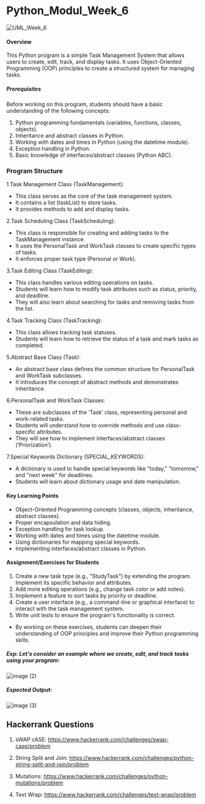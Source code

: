 # Python_Modul_Week_6
![UML_Week_6](https://github.com/user-attachments/assets/83c62f60-a852-4b63-afc0-d99933d463ea)


#### Overview
This Python program is a simple Task Management System that allows users to create, edit, track, and display tasks. It uses Object-Oriented Programming (OOP) principles to create a structured system for managing tasks.
##### Prerequisites
Before working on this program, students should have a basic understanding of the following concepts:
1. Python programming fundamentals (variables, functions, classes, objects).
2. Inheritance and abstract classes in Python.
3. Working with dates and times in Python (using the datetime module).
4. Exception handling in Python.
5. Basic knowledge of interfaces/abstract classes (Python ABC).
### Program Structure
1.Task Management Class (TaskManagement):
* This class serves as the core of the task management system.
* It contains a list (taskList) to store tasks.
* It provides methods to add and display tasks.
  
2.Task Scheduling Class (TaskScheduling):
* This class is responsible for creating and adding tasks to the TaskManagement instance.
* It uses the PersonalTask and WorkTask classes to create specific types of tasks.
* It enforces proper task type (Personal or Work).
  
3.Task Editing Class (TaskEditing):
* This class handles various editing operations on tasks.
* Students will learn how to modify task attributes such as status, priority, and deadline.
* They will also learn about searching for tasks and removing tasks from the list.
  
4.Task Tracking Class (TaskTracking):
* This class allows tracking task statuses.
* Students will learn how to retrieve the status of a task and mark tasks as completed.
  
5.Abstract Base Class (Task):
* An abstract base class defines the common structure for PersonalTask and WorkTask subclasses.
* It introduces the concept of abstract methods and demonstrates inheritance.
  
6.PersonalTask and WorkTask Classes:
* These are subclasses of the ‘Task’ class, representing personal and work-related tasks.
* Students will understand how to override methods and use class-specific attributes.
* They will see how to implement interfaces/abstract classes (‘Priorization’).
  
7.Special Keywords Dictionary (SPECIAL_KEYWORDS):
* A dictionary is used to handle special keywords like "today," "tomorrow," and "next week" for deadlines.
* Students will learn about dictionary usage and date manipulation.
  
#### Key Learning Points
* Object-Oriented Programming concepts (classes, objects, inheritance, abstract classes).
* Proper encapsulation and data hiding.
* Exception handling for task lookup.
* Working with dates and times using the datetime module.
* Using dictionaries for mapping special keywords.
* Implementing interfaces/abstract classes in Python.
  
#### Assignment/Exercises for Students
1. Create a new task type (e.g., "StudyTask") by extending the program. Implement its specific behavior and attributes.
2. Add more editing operations (e.g., change task color or add notes).
3. Implement a feature to sort tasks by priority or deadline.
4. Create a user interface (e.g., a command-line or graphical interface) to interact with the task management system.
5. Write unit tests to ensure the program's functionality is correct.
   
- By working on these exercises, students can deepen their understanding of OOP principles and improve their Python programming skills.

##### Exp: Let's consider an example where we create, edit, and track tasks using your program:
![image (2)](https://github.com/user-attachments/assets/7b70b1c1-3e67-4bf6-9629-e4badab118d3)


##### Expected Output:
![image (3)](https://github.com/user-attachments/assets/a80808cc-d02d-4602-96d8-ee951c2b9538)



## Hackerrank Questions

1. sWAP cASE: https://www.hackerrank.com/challenges/swap-case/problem

2. String Split and Join: https://www.hackerrank.com/challenges/python-string-split-and-join/problem

3. Mutations: https://www.hackerrank.com/challenges/python-mutations/problem

4. Text Wrap: https://www.hackerrank.com/challenges/text-wrap/problem
